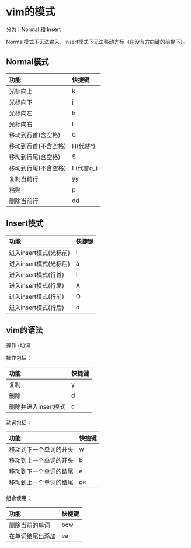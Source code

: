 # vim的模式
分为：Normal 和 Insert

Normal模式下无法输入，Insert模式下无法移动光标（在没有方向键的前提下）。

## Normal模式

|功能|快捷键|
|:--|:--|
|光标向上|k|
|光标向下|j|
|光标向左|h|
|光标向右|l|
|移动到行首(含空格)|0|
|移动到行首(不含空格)|H(代替^)|
|移动到行尾(含空格)|$|
|移动到行尾(不含空格)|L(代替g_)|
|复制当前行|yy|
|粘贴|p|
|删除当前行|dd|

## Insert模式

|功能|快捷键|
|:--|:--|
|进入insert模式(光标前)|i|
|进入insert模式(光标后)|a|
|进入insert模式(行首)|I|
|进入insert模式(行尾)|A|
|进入insert模式(行前)|O|
|进入insert模式(行后)|o|

## vim的语法

操作+动词

操作包括：

|功能|快捷键|
|:--|:--|
|复制|y|
|删除|d|
|删除并进入insert模式|c|

动词包括：

|功能|快捷键|
|:--|:--|
|移动到下一个单词的开头|w|
|移动到上一个单词的开头|b|
|移动到下一个单词的结尾|e|
|移动到上一个单词的结尾|ge|

组合使用：

|功能|快捷键|
|:--|:--|
|删除当前的单词|bcw|
|在单词结尾出添加|ea|
